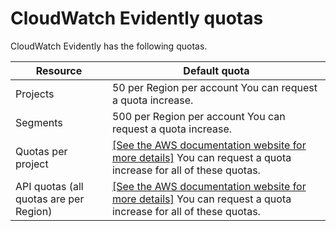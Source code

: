 # CloudWatch Evidently quotas<a name="CloudWatch-Evidently-quotas"></a>

CloudWatch Evidently has the following quotas\.


| Resource | Default quota | 
| --- | --- | 
|  Projects  |  50 per Region per account You can request a quota increase\.  | 
|  Segments  |  500 per Region per account You can request a quota increase\.  | 
|  Quotas per project  |  [\[See the AWS documentation website for more details\]](http://docs.aws.amazon.com/AmazonCloudWatch/latest/monitoring/CloudWatch-Evidently-quotas.html) You can request a quota increase for all of these quotas\.  | 
|  API quotas \(all quotas are per Region\)  |  [\[See the AWS documentation website for more details\]](http://docs.aws.amazon.com/AmazonCloudWatch/latest/monitoring/CloudWatch-Evidently-quotas.html) You can request a quota increase for all of these quotas\.  | 